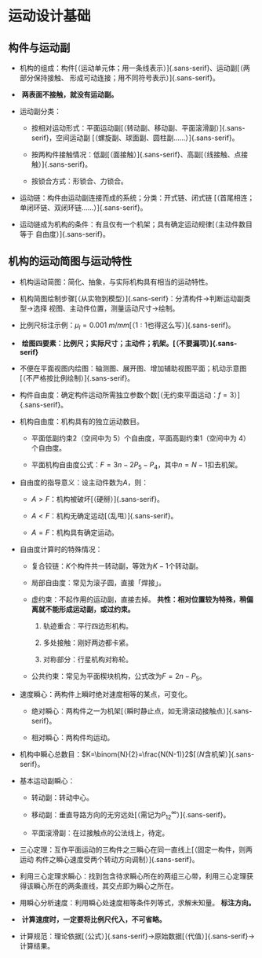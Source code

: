 运动设计基础
============

构件与运动副
------------

-   机构的组成：构件[（运动单元体；用一条线表示）]{.sans-serif}、运动副[（两部分保持接触、
    形成可动连接；用不同符号表示）]{.sans-serif}。

-    **两表面不接触，就没有运动副。**

-   运动副分类：

    -   按相对运动形式：平面运动副[（转动副、移动副、平面滚滑副）]{.sans-serif}，空间运动副
        [（螺旋副、球面副、圆柱副......）]{.sans-serif}。

    -   按两构件接触情况：低副[（面接触）]{.sans-serif}、高副[（线接触、点接触）]{.sans-serif}。

    -   按锁合方式：形锁合、力锁合。

-   运动链：构件由运动副连接而成的系统；分类：开式链、闭式链
    [（首尾相连；单闭环链、双闭环链......）]{.sans-serif}。

-   运动链成为机构的条件：有且仅有一个机架；具有确定运动规律[（主动件数目等于
    自由度）]{.sans-serif}。

机构的运动简图与运动特性
------------------------

-   机构运动简图：简化、抽象，与实际机构具有相当的运动特性。

-   机构简图绘制步骤[（从实物到模型）]{.sans-serif}：分清构件$\to$判断运动副类型$\to$选择
    视图、主动件位置，测量运动尺寸$\to$绘制。

-   比例尺标注示例：$\mu_l=\SI{0.001}{m/mm}$[（$1:1$也得这么写）]{.sans-serif}。

-    **绘图四要素：比例尺；实际尺寸；主动件；机架。[（不要漏项）]{.sans-serif}**

-    不便在平面视图内绘图：轴测图、展开图、增加辅助视图平面；机动示意图
    [（不严格按比例绘制）]{.sans-serif}。

-   构件自由度：确定构件运动所需独立参数个数[（无约束平面运动：$f=3$）]{.sans-serif}。

-   机构自由度：机构具有的独立运动数目。

    -   平面低副约束$2$（空间中为
        $5$）个自由度，平面高副约束$1$（空间中为 $4$）个自由度。

    -   平面机构自由度公式：$F=3n-2P_5-P_4$，其中$n=N-1$扣去机架。

-   自由度的指导意义：设主动件数为$A$，则：

    -   $A>F$：机构被破坏[（硬掰）]{.sans-serif}。

    -   $A<F$：机构无确定运动[（乱甩）]{.sans-serif}。

    -   $A=F$：机构具有确定运动。

-   自由度计算时的特殊情况：

    -   复合铰链：$K$个构件共一转动副，等效为$K-1$个转动副。

    -   局部自由度：常见为滚子圆，直接「焊接」。

    -   虚约束：不起作用的运动副，直接去掉。 **共性：相对位置较为特殊，稍偏离就不能形成运动副，或过约束。**

        1.  轨迹重合：平行四边形机构。

        2.  多处接触：刚好两边都卡紧。

        3.  对称部分：行星机构对称轮。

    -   公共约束：常见为平面楔块机构，公式改为$F=2n-P_5$。

-   速度瞬心：两构件上瞬时绝对速度相等的某点，可变化。

    -   绝对瞬心：两构件之一为机架[（瞬时静止点，如无滑滚动接触点）]{.sans-serif}。

    -   相对瞬心：两构件均运动。

-   机构中瞬心总数目：$K=\binom{N}{2}=\frac{N(N-1)}2$[（$N$含机架）]{.sans-serif}。

-   基本运动副瞬心：

    -   转动副：转动中心。

    -   移动副：垂直导路方向的无穷远处[（需记为$P_{12}^\infty$）]{.sans-serif}。

    -   平面滚滑副：在过接触点的公法线上，待定。

-   三心定理：互作平面运动的三构件之三瞬心在同一直线上[（固定一构件，则两运动
    构件之瞬心速度受两个转动方向调制）]{.sans-serif}。

-   利用三心定理求瞬心：找到包含待求瞬心所在的两组三心带，利用三心定理获得该瞬心所在的两条直线，其交点即为瞬心之所在。

-   用瞬心分析速度：利用瞬心处速度相等条件列等式，求解未知量。 **标注方向。**

-    **计算速度时，一定要将比例尺代入，不可省略。**

-   计算规范：理论依据[（公式）]{.sans-serif}$\to$原始数据[（代值）]{.sans-serif}$\to$计算结果。
